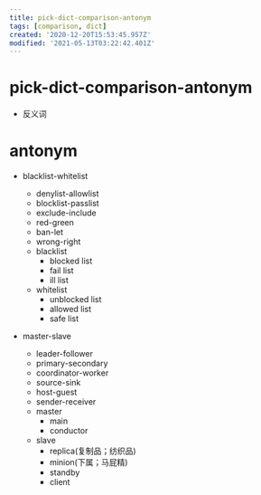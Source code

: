 ```yaml
---
title: pick-dict-comparison-antonym
tags: [comparison, dict]
created: '2020-12-20T15:53:45.957Z'
modified: '2021-05-13T03:22:42.401Z'
---
```


# pick-dict-comparison-antonym

- 反义词

# antonym

- blacklist-whitelist
  - denylist-allowlist
  - blocklist-passlist
  - exclude-include
  - red-green
  - ban-let
  - wrong-right
  - blacklist
    - blocked list
    - fail list
    - ill list
  - whitelist
    - unblocked list
    - allowed list
    - safe list

- master-slave
  - leader-follower
  - primary-secondary
  - coordinator-worker
  - source-sink
  - host-guest
  - sender-receiver
  - master
    - main
    - conductor
  - slave
    - replica(复制品；纺织品)
    - minion(下属；马屁精)
    - standby
    - client
